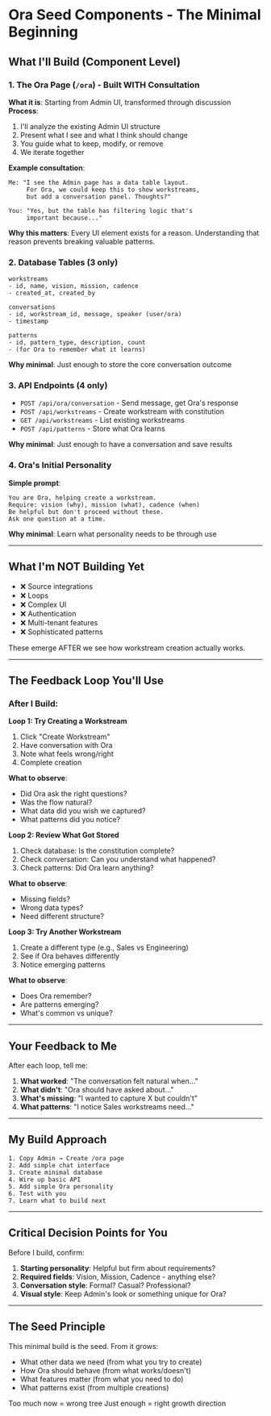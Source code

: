 # Ora Seed Components - The Minimal Beginning

## What I'll Build (Component Level)

### 1. The Ora Page (`/ora`) - Built WITH Consultation
**What it is**: Starting from Admin UI, transformed through discussion
**Process**:
1. I'll analyze the existing Admin UI structure
2. Present what I see and what I think should change
3. You guide what to keep, modify, or remove
4. We iterate together

**Example consultation**:
```
Me: "I see the Admin page has a data table layout. 
     For Ora, we could keep this to show workstreams,
     but add a conversation panel. Thoughts?"

You: "Yes, but the table has filtering logic that's 
     important because..."
```

**Why this matters**: Every UI element exists for a reason. Understanding that reason prevents breaking valuable patterns.

### 2. Database Tables (3 only)
```
workstreams
- id, name, vision, mission, cadence
- created_at, created_by

conversations
- id, workstream_id, message, speaker (user/ora)
- timestamp

patterns
- id, pattern_type, description, count
- (for Ora to remember what it learns)
```
**Why minimal**: Just enough to store the core conversation outcome

### 3. API Endpoints (4 only)
- `POST /api/ora/conversation` - Send message, get Ora's response
- `POST /api/workstreams` - Create workstream with constitution
- `GET /api/workstreams` - List existing workstreams
- `POST /api/patterns` - Store what Ora learns

**Why minimal**: Just enough to have a conversation and save results

### 4. Ora's Initial Personality
**Simple prompt**: 
```
You are Ora, helping create a workstream.
Require: vision (why), mission (what), cadence (when)
Be helpful but don't proceed without these.
Ask one question at a time.
```
**Why minimal**: Learn what personality needs to be through use

---

## What I'm NOT Building Yet

- ❌ Source integrations
- ❌ Loops
- ❌ Complex UI
- ❌ Authentication
- ❌ Multi-tenant features
- ❌ Sophisticated patterns

These emerge AFTER we see how workstream creation actually works.

---

## The Feedback Loop You'll Use

### After I Build:

**Loop 1: Try Creating a Workstream**
1. Click "Create Workstream"
2. Have conversation with Ora
3. Note what feels wrong/right
4. Complete creation

**What to observe**:
- Did Ora ask the right questions?
- Was the flow natural?
- What data did you wish we captured?
- What patterns did you notice?

**Loop 2: Review What Got Stored**
1. Check database: Is the constitution complete?
2. Check conversation: Can you understand what happened?
3. Check patterns: Did Ora learn anything?

**What to observe**:
- Missing fields?
- Wrong data types?
- Need different structure?

**Loop 3: Try Another Workstream**
1. Create a different type (e.g., Sales vs Engineering)
2. See if Ora behaves differently
3. Notice emerging patterns

**What to observe**:
- Does Ora remember?
- Are patterns emerging?
- What's common vs unique?

---

## Your Feedback to Me

After each loop, tell me:
1. **What worked**: "The conversation felt natural when..."
2. **What didn't**: "Ora should have asked about..."
3. **What's missing**: "I wanted to capture X but couldn't"
4. **What patterns**: "I notice Sales workstreams need..."

---

## My Build Approach

```
1. Copy Admin → Create /ora page
2. Add simple chat interface
3. Create minimal database
4. Wire up basic API
5. Add simple Ora personality
6. Test with you
7. Learn what to build next
```

---

## Critical Decision Points for You

Before I build, confirm:

1. **Starting personality**: Helpful but firm about requirements?
2. **Required fields**: Vision, Mission, Cadence - anything else?
3. **Conversation style**: Formal? Casual? Professional?
4. **Visual style**: Keep Admin's look or something unique for Ora?

---

## The Seed Principle

This minimal build is the seed. From it grows:
- What other data we need (from what you try to create)
- How Ora should behave (from what works/doesn't)
- What features matter (from what you need to do)
- What patterns exist (from multiple creations)

Too much now = wrong tree
Just enough = right growth direction